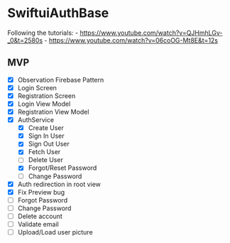 # SwiftuiAuthBase

Following the tutorials:
    - https://www.youtube.com/watch?v=QJHmhLGv-_0&t=2580s
    - https://www.youtube.com/watch?v=06coOG-Mt8E&t=12s


MVP
---
- [x] Observation Firebase Pattern
- [x] Login Screen
- [x] Registration Screen
- [x] Login View Model
- [x] Registration View Model
- [x] AuthService
    - [x] Create User
    - [x] Sign In User
    - [x] Sign Out User
    - [x] Fetch User
    - [ ] Delete User
    - [x] Forgot/Reset Password
    - [ ] Change Password
- [x] Auth redirection in root view
- [x] Fix Preview bug
- [ ] Forgot Password
- [ ] Change Password
- [ ] Delete account
- [ ] Validate email
- [ ] Upload/Load user picture
